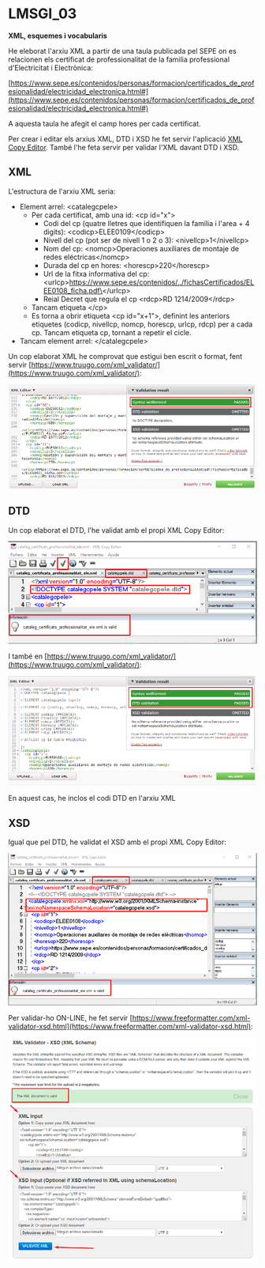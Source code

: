 # LMSGI_03

**XML, esquemes i vocabularis**

He eleborat l'arxiu XML a partir de una taula publicada pel SEPE on es relacionen els certificat de professionalitat de la familia professional d'Electricitat i Electrònica:

[https://www.sepe.es/contenidos/personas/formacion/certificados_de_profesionalidad/electricidad_electronica.html#](https://www.sepe.es/contenidos/personas/formacion/certificados_de_profesionalidad/electricidad_electronica.html#)

A aquesta taula he afegit el camp hores per cada certificat.

Per crear i editar els arxius XML, DTD i XSD he fet servir l'aplicació [XML Copy Editor](http://xml-copy-editor.sourceforge.net/). També l'he feta servir per validar l'XML davant DTD i XSD.

## XML

L'estructura de l'arxiu XML seria:

* Element arrel: \<catalegcpele\>
  * Per cada certificat, amb una id: \<cp id="x"\>
    * Codi del cp (quatre lletres que identifiquen la familia i l'area + 4 digits): \<codicp\>ELEE0109\</codicp\>
    * Nivell del cp (pot ser de nivell 1 o 2 o 3): \<nivellcp\>1\</nivellcp\>
    * Nom del cp: \<nomcp\>Operaciones auxiliares de montaje de redes eléctricas\</nomcp\>
    * Durada del cp en hores: \<horescp\>220\</horescp\>
    * Url de la fitxa informativa del cp: \<urlcp\>https://www.sepe.es/contenidos/../fichasCertificados/ELEE0108_ficha.pdf\</urlcp\>
    * Reial Decret que regula el cp \<rdcp\>RD 1214/2009\</rdcp\>
  * Tancam etiqueta \</cp\>
  * Es torna a obrir etiqueta \<cp id="x+1"\>, definint les anteriors etiquetes (codicp, nivellcp, nomcp, horescp, urlcp, rdcp) per a cada cp. Tancam etiqueta cp, tornant a repetir el cicle.
* Tancam element arrel: \</catalegcpele\>

Un cop elaborat XML he comprovat que estigui ben escrit o format, fent servir [https://www.truugo.com/xml_validator/](https://www.truugo.com/xml_validator/):

![VALIDACIÓ XML](https://github.com/bielalzina/LMSGI_03/blob/master/imatges/xml_validation_well_formed.png?raw=true)

## DTD

Un cop elaborat el DTD, l'he validat amb el propi XML Copy Editor:

![VALIDACIÓ DTD 1](https://github.com/bielalzina/LMSGI_03/blob/master/imatges/xml_validation_dtd_1.png?raw=true)

I també en [https://www.truugo.com/xml_validator/](https://www.truugo.com/xml_validator/):

![VALIDACIÓ DTD 2](https://github.com/bielalzina/LMSGI_03/blob/master/imatges/xml_validation_dtd_2.png?raw=true)

En aquest cas, he inclos el codi DTD en l'arxiu XML

## XSD

Igual que pel DTD, he validat el XSD amb el propi XML Copy Editor:

![VALIDACIÓ XSD 1](https://github.com/bielalzina/LMSGI_03/blob/master/imatges/xml_validation_xsd_1.png?raw=true)

Per validar-ho ON-LINE, he fet servir [https://www.freeformatter.com/xml-validator-xsd.html](https://www.freeformatter.com/xml-validator-xsd.html):

![VALIDACIÓ XSD 2](https://github.com/bielalzina/LMSGI_03/blob/master/imatges/xml_validation_xsd_2.png?raw=true)
